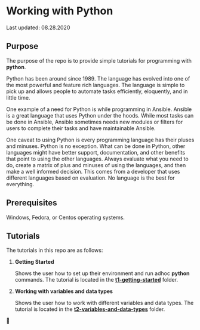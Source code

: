 # Working with Python

Last updated: 08.28.2020

## Purpose

The purpose of the repo is to provide simple tutorials 
for programming with **python**.

Python has been around since 1989. The language has evolved into one of the 
most powerful and feature rich languages.  The language is simple to pick up 
and allows people to automate tasks efficiently, eloquently, 
and in little time.

One example of a need for Python is while programming in Ansible.
Ansible is a great language that uses Python under the hoods.  While most tasks 
can be done in Ansible, Ansible sometimes needs new modules or filters for users
to complete their tasks and have maintainable Ansible.

One caveat to using Python is every programming language has
their pluses and minuses.  Python is no exception.  What can be done in Python, 
other languages might have better support, documentation, and other benefits 
that point to using the other languages.  Always evaluate what you need to do, 
create a matrix of plus and minuses of using the languages, and then make a 
well informed decision.  This comes from a developer that uses different languages 
based on evaluation.  No language is the best for everything.

## Prerequisites

Windows, Fedora, or Centos operating systems.

## Tutorials

The tutorials in this repo are as follows:

1. **Getting Started**

    Shows the user how to set up their environment
    and run adhoc **python** commands.  The tutorial is located in the
    [**t1-getting-started**](./t1-getting-started) folder.

1. **Working with variables and data types**

    Shows the user how to work with different variables and data types.
    The tutorial is located in the [**t2-variables-and-data-types**](./t2-variables-and-data-types) folder.

:construction:
